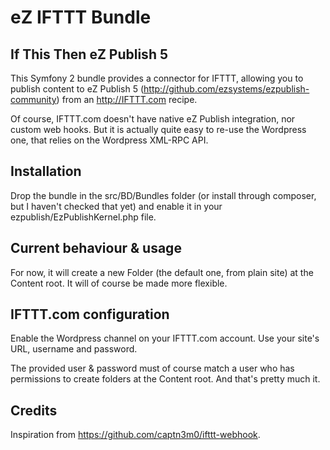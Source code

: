 # eZ IFTTT Bundle

## If This Then eZ Publish 5
This Symfony 2 bundle provides a connector for IFTTT, allowing you
to publish content to eZ Publish 5 (http://github.com/ezsystems/ezpublish-community)
from an http://IFTTT.com recipe.

Of course, IFTTT.com doesn't have native eZ Publish integration,
nor custom web hooks. But it is actually quite easy to re-use the Wordpress one, that relies on the Wordpress XML-RPC API.

## Installation
Drop the bundle in the src/BD/Bundles folder (or install through composer, but I haven't checked that yet) and enable it in your ezpublish/EzPublishKernel.php file.

## Current behaviour & usage
For now, it will create a new Folder (the default one, from plain site) at the Content root. It will of course be made more flexible.

## IFTTT.com configuration

Enable the Wordpress channel on your IFTTT.com account.
Use your site's URL, username and password.

The provided user & password must of course match a user 
who has permissions to create folders at the Content root. And that's pretty much it.

## Credits

Inspiration from https://github.com/captn3m0/ifttt-webhook.